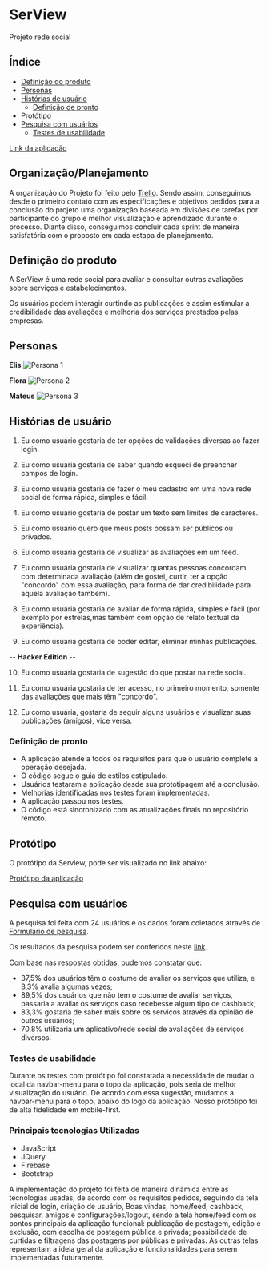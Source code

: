 # SerView
Projeto rede social <Laboratoria>

## Índice

* [Definição do produto](#definição-do-produto)
* [Personas](#personas)
* [Histórias de usuário](#Histórias-de-usuário)
  * [Definição de pronto](#Definição-de-pronto)
* [Protótipo](#protótipo)
* [Pesquisa com usuários](#Pesquisa-com-usuários)
  * [Testes de usabilidade](#testes-de-usabilidade)

[Link da aplicação](https://serview-2019.firebaseapp.com/)

## Organização/Planejamento

A organização do Projeto foi feito pelo [Trello](https://trello.com/b/qOxnn2Hn/rede-social). Sendo assim, conseguimos desde o primeiro contato com as especificações e objetivos pedidos para a conclusão do projeto uma organização baseada em divisões de tarefas por participante do grupo e melhor visualização e aprendizado durante o processo. Diante disso, conseguimos concluir cada sprint de maneira satisfatória com o proposto em cada estapa de planejamento.


## Definição do produto
A SerView é uma rede social para avaliar e consultar outras avaliações sobre serviços e estabelecimentos.

Os usuários podem interagir curtindo as publicações e assim estimular a credibilidade das avaliações e melhoria dos serviços prestados pelas empresas.


## Personas

**Elis**
![Persona 1](public/src/img/persona-elis.jpeg)

**Flora**
![Persona 2](/public/src/img/persona-flora.jpeg)

**Mateus**
![Persona 3](public/src/img/persona-mateus.jpeg)

## Histórias de usuário

1. Eu como usuário gostaria de ter opções de validações diversas ao fazer login.

2. Eu como usuária gostaria de saber quando esqueci de preencher campos de login.
3. Eu como usuária gostaria de fazer o meu cadastro em uma nova rede social de forma rápida, simples e fácil.
4. Eu como usuário gostaria de postar um texto sem limites de caracteres.
5. Eu como usuário quero que meus posts possam ser públicos ou privados.
6. Eu como usuária gostaria de visualizar as avaliações em um feed.
7. Eu como usuária gostaria de visualizar quantas pessoas concordam com determinada avaliação (além de gostei, curtir, ter a opção "concordo" com essa avaliação, para forma de dar credibilidade para aquela avaliação também).
8. Eu como usuária gostaria de avaliar de forma rápida, simples e fácil (por exemplo por estrelas,mas também com opção de relato textual da experiência).
9. Eu como usuária gostaria de poder editar, eliminar minhas publicações.

-- **Hacker Edition** -- 

10. Eu como usuária gostaria de sugestão do que postar na rede social.

11. Eu como usuária gostaria de ter acesso, no primeiro momento, somente das avaliações que mais têm "concordo".

12. Eu como usuária, gostaria de seguir alguns usuários e visualizar suas publicações (amigos), vice versa.


### Definição de pronto

* A aplicação atende a todos os requisitos para que o usuário complete a operação desejada.
* O código segue o guia de estilos estipulado.
* Usuários testaram a aplicação desde sua prototipagem até a conclusão.
* Melhorias identificadas nos testes foram implementadas.
* A aplicação passou nos testes.
* O código está sincronizado com as atualizações finais no repositório remoto.


## Protótipo

O protótipo da Serview, pode ser visualizado no link abaixo:

[Protótipo da aplicação](https://marvelapp.com/4h44fca)

## Pesquisa com usuários
  A pesquisa foi feita com 24 usuários e os dados foram coletados através de [Formulário de pesquisa](https://docs.google.com/forms/d/e/1FAIpQLSfDOZbfNN8p-GSgj2NvS4w2G5F3ycRkkmwtvty7NMaTUAe5vQ/viewform).
  
  Os resultados da pesquisa podem ser conferidos neste [link](https://docs.google.com/forms/d/1tN4QN1y_VHFamTrZgpaZWNbbaCZYYywVSCooYPodrAQ/edit).

  Com base nas respostas obtidas, pudemos constatar que:
  * 37,5% dos usuários têm o costume de avaliar os serviços que utiliza, e 8,3% avalia algumas vezes;
  * 89,5% dos usuários que não tem o costume de avaliar serviços, passaria a avaliar os serviços caso recebesse algum tipo de cashback;
  * 83,3% gostaria de saber mais sobre os serviços através da opinião de outros usuários;
  * 70,8% utilizaria um aplicativo/rede social de avaliações de serviços diversos.
  
### Testes de usabilidade
  Durante os testes com protótipo foi constatada a necessidade de mudar o local da navbar-menu para o topo da aplicação, pois seria de melhor visualização do usuário.
  De acordo com essa sugestão, mudamos a navbar-menu para o topo, abaixo do logo da aplicação.
  Nosso protótipo foi de alta fidelidade em mobile-first.

### Principais tecnologias Utilizadas
* JavaScript
* JQuery
* Firebase
* Bootstrap

A implementação do projeto foi feita de maneira dinâmica entre as tecnologias usadas, de acordo com os requisitos pedidos, seguindo da tela inicial de login, criação de usuário, Boas vindas, home/feed, cashback, pesquisar, amigos e configurações/logout, sendo a tela home/feed com os pontos principais da aplicação funcional: publicação de postagem, edição e exclusão, com escolha de postagem pública e privada; possibilidade de curtidas e filtragens das postagens por públicas e privadas. As outras telas representam a ideia geral da aplicação e funcionalidades para serem implementadas futuramente.
